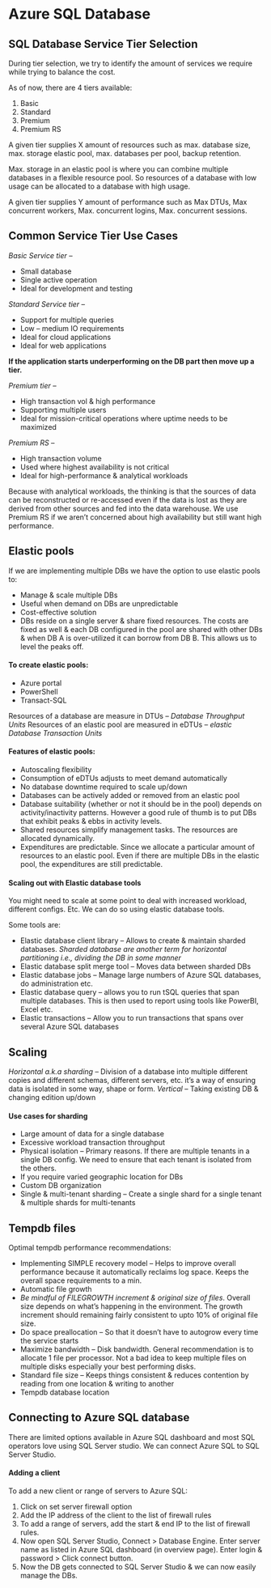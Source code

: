 # Azure SQL Database
## SQL Database Service Tier Selection
During tier selection, we try to identify the amount of services we require while trying to balance the cost.

As of now, there are 4 tiers available:
1. Basic
2. Standard
3. Premium
4. Premium RS

A given tier supplies X amount of resources such as max. database size, max. storage elastic pool, max. databases per pool, backup retention.

Max. storage in an elastic pool is where you can combine multiple databases in a flexible resource pool. So resources of a database with low usage can be allocated to a database with high usage.

A given tier supplies Y amount of performance such as Max DTUs, Max concurrent workers, Max. concurrent logins, Max. concurrent sessions.

## Common Service Tier Use Cases

*Basic Service tier –*
- Small database
- Single active operation
- Ideal for development and testing

*Standard Service tier –*
- Support for multiple queries
- Low – medium IO requirements
- Ideal for cloud applications 
- Ideal for web applications

**If the application starts underperforming on the DB part then move up a tier.**

*Premium tier –*
- High transaction vol & high performance
- Supporting multiple users
- Ideal for mission-critical operations where uptime needs to be maximized

*Premium RS –*
- High transaction volume
- Used where highest availability is not critical
- Ideal for high-performance & analytical workloads

Because with analytical workloads, the thinking is that the sources of data can be reconstructed or re-accessed even if the data is lost as they are derived from other sources and fed into the data warehouse. We use Premium RS if we aren’t concerned about high availability but still want high performance.

## Elastic pools
If we are implementing multiple DBs we have the option to use elastic pools to:
- Manage & scale multiple DBs
- Useful when demand on DBs are unpredictable
- Cost-effective solution
- DBs reside on a single server & share fixed resources. The costs are fixed as well & each DB configured in the pool are shared with other DBs & when DB A is over-utilized it can borrow from DB B. This allows us to level the peaks off.

#### To create elastic pools:
- Azure portal
- PowerShell
- Transact-SQL

Resources of a database are measure in DTUs – *Database Throughput Units*
Resources of an elastic pool are measured in eDTUs – *elastic Database Transaction Units*   

#### Features of elastic pools:
- Autoscaling flexibility
- Consumption of eDTUs adjusts to meet demand automatically
- No database downtime required to scale up/down
- Databases can be actively added or removed from an elastic pool
- Database suitability (whether or not it should be in the pool) depends on activity/inactivity patterns. However a good rule of thumb is to put DBs that exhibit peaks & ebbs in activity levels.
- Shared resources simplify management tasks. The resources are allocated dynamically.
- Expenditures are predictable. Since we allocate a particular amount of resources to an elastic pool. Even if there are multiple DBs in the elastic pool, the expenditures are still predictable.

#### Scaling out with Elastic database tools
You might need to scale at some point to deal with increased workload, different configs. Etc.
We can do so using elastic database tools.

Some tools are:
- Elastic database client library – Allows to create & maintain sharded databases.
*Sharded database are another term for horizontal partitioning i.e., dividing the DB in some manner*
- Elastic database split merge tool – Moves data between sharded DBs
- Elastic database jobs – Manage large numbers of Azure SQL databases, do administration etc.
- Elastic database query – allows you to run tSQL queries that span multiple databases. This is then used to report using tools like PowerBI, Excel etc.
- Elastic transactions – Allow you to run transactions that spans over several Azure SQL databases

## Scaling
*Horizontal a.k.a sharding* – Division of a database into multiple different copies and different schemas, different servers, etc. it’s a way of ensuring data is isolated in some way, shape or form.
*Vertical* – Taking existing DB & changing edition up/down

#### Use cases for sharding
- Large amount of data for a single database
- Excessive workload transaction throughput
- Physical isolation – Primary reasons. If there are multiple tenants in a single DB config. We need to ensure that each tenant is isolated from the others.
- If you require varied geographic location for DBs
- Custom DB organization
- Single & multi-tenant sharding – Create a single shard for a single tenant & multiple shards for multi-tenants

## Tempdb files

Optimal tempdb performance recommendations:
- Implementing SIMPLE recovery model – Helps to improve overall performance because it automatically reclaims log space. Keeps the overall space requirements to a min.
- Automatic file growth
- *Be mindful of FILEGROWTH increment & original size of files*. Overall size depends on what’s happening in the environment. The growth increment should remaining fairly consistent to upto 10% of original file size.
- Do space preallocation – So that it doesn’t have to autogrow every time the service starts
- Maximize bandwidth – Disk bandwidth. General recommendation is to allocate 1 file per processor. Not a bad idea to keep multiple files on multiple disks especially your best performing disks.
- Standard file size – Keeps things consistent & reduces contention by reading from one location & writing to another
- Tempdb database location

## Connecting to Azure SQL database
There are limited options available in Azure SQL dashboard and most SQL operators love using SQL Server studio. We can connect Azure SQL to SQL Server Studio.
#### Adding a client
To add a new client or range of servers to Azure SQL:
1. Click on set server firewall option
2. Add the IP address of the client to the list of firewall rules
3. To add a range of servers, add the start & end IP to the list of firewall rules.
4. Now open SQL Server Studio, Connect > Database Engine. Enter server name as listed in Azure SQL dashboard (in overview page). Enter login & password > Click connect button. 
5. Now the DB gets connected to SQL Server Studio & we can now easily manage the DBs.
